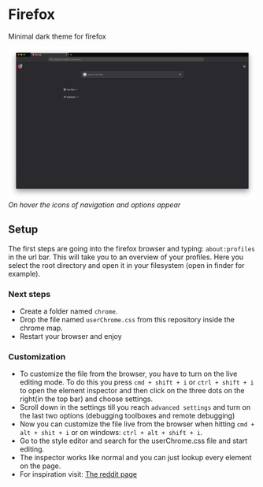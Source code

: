 # Firefox

Minimal dark theme for firefox

![The theme](https://github.com/timruiterkamp/firefox-minimal-dark-theme/blob/master/firefox-browser.png)
_On hover the icons of navigation and options appear_

## Setup

The first steps are going into the firefox browser and typing: `about:profiles` in the url bar. This will take you to an overview of your profiles.
Here you select the root directory and open it in your filesystem (open in finder for example).

### Next steps

- Create a folder named `chrome`.
- Drop the file named `userChrome.css` from this repository inside the chrome map.
- Restart your browser and enjoy

### Customization

- To customize the file from the browser, you have to turn on the live editing mode. To do this you press `cmd + shift + i` or `ctrl + shift + i` to open the element inspector and then click on the three dots on the right(in the top bar) and choose settings.
- Scroll down in the settings till you reach `advanced settings` and turn on the last two options (debugging toolboxes and remote debugging)
- Now you can customize the file live from the browser when hitting `cmd + alt + shit + i` or on windows: `ctrl + alt + shift + i`.
- Go to the style editor and search for the userChrome.css file and start editing.
- The inspector works like normal and you can just lookup every element on the page.
- For inspiration visit: [The reddit page](https://www.reddit.com/r/FirefoxCSS/)
